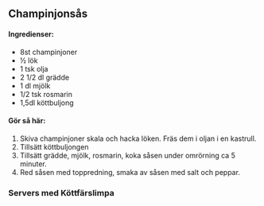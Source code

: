 ## Champinjonsås
#### Ingredienser:
* 8st champinjoner
* ½ lök
* 1 tsk olja
* 2 1/2 dl grädde
* 1 dl mjölk
* 1/2 tsk rosmarin
* 1,5dl köttbuljong

#### Gör så här:
1. Skiva champinjoner skala och hacka löken. Fräs dem i oljan i en kastrull.
2. Tillsätt köttbuljongen
3. Tillsätt grädde, mjölk, rosmarin, koka såsen under omrörning ca 5 minuter.
4. Red såsen med toppredning, smaka av såsen med salt och peppar.

### Servers med Köttfärslimpa
